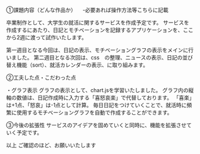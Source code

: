 ①課題内容（どんな作品か） 　-必要あれば操作方法等こちらに記載

卒業制作として、大学生の就活に関するサービスを作成予定です。
サービスを作成するにあたり、日記とモチベーションを記録するアプリケーションを、ここから2週に渡って試作いたします。

第一週目となる今回は、日記の表示、モチベーショングラフの表示をメインに行いました。
第二週目となる次回は、css　の整理、ニュースの表示、日記の並び替え機能（sort）、就活カレンダーの表示、に取り組みます。


②工夫した点・こだわった点

・グラフ表示
グラフの表示として、chart.jsを学習いたしました。
グラフ内の縦軸の数値は、日記作成時に入力する「喜怒哀楽」で代替しております。
「喜楽」は+1点、「怒哀」は-1点として計算。
毎日日記をつけていくことで、就活時に頻繁に使用するモチベーショングラフを自動で作成することができます。


③今後の拡張性 
サービスのアイデアを固めていくと同時に、機能を拡張させていく予定です。


以上 ご確認のほど、お願いいたします
